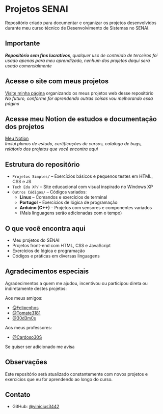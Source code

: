 # Projetos SENAI

Repositório criado para documentar e organizar os projetos desenvolvidos durante meu curso técnico de Desenvolvimento de Sistemas no SENAI.

## Importante

***Repositório sem fins lucrativos**, qualquer uso de conteúdo de terceiros foi usado apenas para meu aprendizado, nenhum dos projetos daqui será usado comercialmente*

## Acesse o site com meus projetos

[Visite minha página](https://vinicius3442.github.io/Projetos-SENAI/) organizando os meus projetos web desse repositório
*No futuro, conforme for aprendendo outras coisas vou melhorando essa página*

## Acesse meu Notion de estudos e documentação dos projetos

[Meu Notion](https://www.notion.so/Plano-de-estudos-1ce9053fa9bb806da427d118a429801c?pvs=4)  
*Inclui planos de estudo, certificações de cursos, catalogo de bugs, relátorio dos projetos que você encontra aqui*

## Estrutura do repositório

- `Projetos Simples/` – Exercícios básicos e pequenos testes em HTML, CSS e JS
- `Tech Edu XP/` – Site educacional com visual inspirado no Windows XP
- `Outros Códigos/` – Códigos variados:
  - **Linux** – Comandos e exercícios de terminal
  - **Portugol** – Exercícios de lógica de programação
  - **Arduino (C++)** – Projetos com sensores e componentes variados
  - (Mais linguagens serão adicionadas com o tempo)

## O que você encontra aqui
- Meu projetos do SENAI
- Projetos front-end com HTML, CSS e JavaScript
- Exercícios de lógica e programação
- Códigos e práticas em diversas linguagens

## Agradecimentos especiais

Agradecimentos a quem me ajudou, incentivou ou participou direta ou indiretamente destes projetos:

Aos meus amigos:

- [@Felipenhos](https://github.com/Felipenhoslol)
- [@Tomate3181](https://github.com/Tomate3181)
- [@30d3m0s](https://github.com/30d3m0s)

Aos meus professores:

- [@Cardoso30S](https://github.com/Cardoso30S)

Se quiser ser adicionado me avisa

## Observações

Este repositório será atualizado constantemente com novos projetos e exercícios que eu for aprendendo ao longo do curso.

## Contato
- GitHub: [@vinicius3442](https://github.com/vinicius3442)
